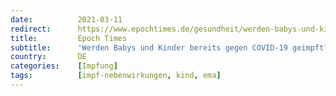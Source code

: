 ```yaml
---
date:          2021-03-11
redirect:      https://www.epochtimes.de/gesundheit/werden-babys-und-kinder-bereits-gegen-covid-19-geimpft-a3466224.html
title:         Epoch Times
subtitle:      'Werden Babys und Kinder bereits gegen COVID-19 geimpft?'
country:       DE
categories:    [Impfung]
tags:          [impf-nebenwirkungen, kind, ema]
---
```

